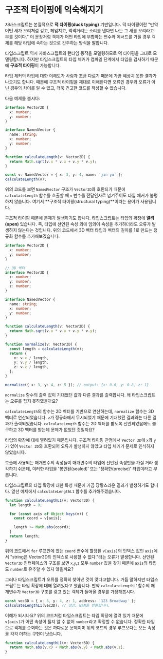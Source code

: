 # 구조적 타이핑에 익숙해지기

자바스크립트는 본질적으로 **덕 타이핑(duck typing)** 기반입니다. 덕 타이핑이란 "만약 어떤 새가 오리처럼 걷고, 헤엄치고, 꽥꽥거리는 소리를 낸다면 나는 그 새를 오리라고 부를 것이다." 이 문장처럼 객체가 어떤 타입에 부합하는 변수와 메서드를 가질 경우 객체를 해당 타입에 속하는 것으로 간주하는 방식을 말합니다.

타입스크립트 역시 자바스크립트의 런타임 동작을 모델링하므로 덕 타이핑을 그대로 모델링합니다. 하지만 타입스크립트의 타입 체커가 컴파일 단계에서 타입을 검사하기 때문에 **구조적 타이핑**이 가능합니다.

타입 체커의 타입에 대한 이해도가 사람과 조금 다르기 때문에 가끔 예상치 못한 결과가 나오기도 합니다. 때문에 구조적 타이핑을 제대로 이해한다면 오류인 경우와 오류가 아닌 경우의 차이를 알 수 있고, 더욱 견고한 코드를 작성할 수 있습니다.

다음 예제를 봅시다:

```ts
interface Vector2D {
  x: number;
  y: number;
}

interface NamedVector {
  name: string;
  x: number;
  y: number;
}

function calculateLength(v: Vector2D) {
  return Math.sqrt(v.x * v.x + v.y * v.y);
}

const v: NamedVector = { x: 3, y: 4, name: 'jin yu' };
calculateLength(v);
```

위의 코드를 보면 `NamedVector` 구조가 `Vector2D`와 호환되기 때문에 `calculateLength` 함수를 호출할 때 `v` 변수를 전달인자로 넘겨주어도 타입 체커가 불평하지 않습니다. 여기서 **구조적 타이핑(structural typing)**이라는 용어가 사용됩니다.

구조적 타이핑 때문에 문제가 발생하기도 합니다. 타입스크립트는 타입의 확장에 **열려(open)** 있습니다. 즉, 타입에 선언된 속성 외에 임의이 속성을 추가하더라도 오류가 발생하지 않는다는 것입니다. 위의 코드에서 3D 벡터 타입과 벡터의 길이를 1로 만드는 정규화 함수를 추가해보겠습니다.

```ts
interface Vector2D {
  x: number;
  y: number;
}

// 3D 벡터
interface Vector3D {
  x: number;
  y: number;
  z: number;
}

interface NamedVector {
  name: string;
  x: number;
  y: number;
}

function calculateLength(v: Vector2D) {
  return Math.sqrt(v.x * v.x + v.y * v.y);
}

function normalize(v: Vector3D) {
  const length = calculateLength(v);
  return {
    x: v.x / length,
    y: v.y / length,
    z: v.z / length,
  };
}

normalize({ x: 3, y: 4, z: 5 }); // output: {x: 0.6, y: 0.8, z: 1}
```

`normalize` 함수의 출력 값이 기대했던 값과 다른 결과를 출력합니다. 왜 타입스크립트는 오류를 잡지 못하였을까요?

`calculateLength`의 함수는 2D 벡터를 기반으로 연산하는데, `normalize` 함수는 3D 벡터로 연산되었습니다. `z`가 정규화에서 무시되었기 때문에 기대했던 결과와는 다른 결과가 출력되었습니다. `calculateLength` 함수는 2D 벡터를 받도록 선언되었음에도 불구하고 3D 벡터를 받는데 문제가 없었던 것일까요?

타입의 확장에 대해 열려있기 때문입니다. 구조적 타이핑 관점에서 `Vector 3D`에 `x`와 `y`가 있어 `Vector 2D`와 호환되어 오류가 발생하지 않았고 타입 체커가 문제로 인식하지 않았습니다.

호출에 사용되는 매개변수의 속성들이 매개변수의 타입에 선언된 속성만을 가질 거라 생각하기 쉬운데, 이러한 타입을 '봉인된(sealed)' 또는 '정확한(precise)' 타입이라고 부릅니다.

타입스크립트의 타입 확장에 대한 특성 때문에 가끔 당황스러운 결과가 발생하기도 합니다. 앞선 예제에서 `calculateLengthL1` 함수를 추가해주겠습니다.

```ts
function calculateLengthL1(v: Vector3D) {
  let length = 0;

  for (const axis of Object.keys(v)) {
    const coord = v[axis];

    length += Math.abs(coord);
  }
  return length;
}
```

위의 코드에서 `for` 루프안에 있는 `coord` 변수에 할당된 `v[axis]`의 인덱스 값인 `axis`에서 "string은 Vector3D의 인덱스로 사용할 수 없다."라는 오류가 발생합니다. 선언된 `Vector3D` 인터페이스의 구조를 보면 `x`,`y`,`z` 모두 `number` 값을 갖기 때문에 `axis`의 타입도 `number`로 유추할 수 있지 않을까요?

그러나 타입스크립트가 오류를 정확히 찾아낸 것이 맞다고합니다. 거듭 말하지만 타입스크립트는 타입 확장에 대해 열려있다고 했습니다. 만약 `calculateLengthL1`함수의 매개변수가 `Vector3D` 구조를 갖고 있는 객체가 들어올 경우를 가정해봅시다.

```ts
const vec3D = { x: 3, y: 4, z: 1, address: '123 Broadway' };
calculateLengthL1(vec3D); // 정상, NaN을 반환합니다.
```

이해가 되시나요? 위의 코드처럼 타입스크립트는 타입 확장에 열려 있기 때문에 `v[axis]`가 어떤 속성이 될지 알 수 없어 `number`라고 확정할 수 없습니다. 정확한 타입으로 객체를 순회하는 것은 까다로운 문제이며 위의 코드의 경우 루프보다는 모든 속성을 각각 더하는 구현이 낫습니다.

```ts
function calculateLengthL1(v: Vector3D) {
  return Math.abs(v.x) + Math.abs(v.y) + Math.abs(v.z);
}
```
